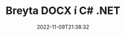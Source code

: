 ---
############################# Static ############################
layout: "auto-gen-editor"
date: 2022-11-09T21:38:32
draft: false
otherformats: doc docm dotx xls xlsx xlsm ppt pptx pptm mobi epub html mhtml txt xml csv pdf xps msg eml

############################# Head ############################
head_title: "DOCX Ritstjóri — Breyta DOCX í C# .NET"
head_description: "Hvernig á að breyta DOCX í C# .NET með því að nota nokkrar línur af kóða? Notaðu GroupDocs skjalavinnslu API til að breyta, uppfæra og vista 30+ skráarsnið."

############################# Header ############################
title: "Breyta DOCX í C# .NET"
description: "Árangursrík og öflug DOCX breyting með því að nota GroupDocs.Editor á netþjóni fyrir C# .NET API, án þess að nota nokkurn hugbúnað eins og Microsoft eða Open Office."
bg_image: "https://cms.admin.containerize.com/templates/aspose/App_Themes/V3/images/bg/header1.png"
bg_overlay: false
button:
    enable: true
    icon: "fas fa-arrow-down"
    label: "Sækja ókeypis prufuáskrift"
    link: "https://downloads.groupdocs.com/editor/net"

############################# SubMenu ############################
submenu:
    enable: true

    left:
        img_alt: "GroupDocs.Editor for .NET"
        image: "https://cms.admin.containerize.com/templates/groupdocs/images/product-logos/90x90-noborder/groupdocs-editor-net.png"
        product: "GroupDocs.Editor"
        platform: ".NET"

    middle:
        button:

            # button loop
            - link: "https://apireference.groupdocs.com/editor/net"
              text: "API tilvísun"

            # button loop
            - link: "https://github.com/groupdocs-editor"
              text: "Dæmi um kóða"

            # button loop
            - link: "https://products.groupdocs.app/editor/family"
              text: "Sýningar í beinni"

            # button loop
            - link: "https://purchase.groupdocs.com/pricing/editor/net"
              text: "Verðlag"

    right:
        link_download: "https://downloads.groupdocs.com/editor"
        link_learn: "https://docs.groupdocs.com/editor/net"
        link_buy: "https://purchase.groupdocs.com"

############################# About ############################
about:
    enable: true
    title: "Um GroupDocs.Editor for .NET API"
    content: |
        [GroupDocs.Editor for .NET](/is/editor/net/) API er rétt val til að breyta Microsoft Word, Excel, PowerPoint, Open Office skjölum og kynningum. GroupDocs.Editor er sjálfstætt API sem hentar fyrir netþjónahlið og bakendakerfi þar sem mikil afköst eru nauðsynleg. Það er ekki háð neinum hugbúnaði eins og Microsoft eða Open Office.

############################# Steps ############################
steps:
    enable: true
    title_left: "Skref til að breyta DOCX í C#"
    content_left: |
        [GroupDocs.Editor for .NET](/is/editor/net/) veitir forriturum auðvelda og einfalda leið til að breyta DOCX skránum með því að nota nokkrar línur af kóða.
        * Búðu til tilvik af `Editor` flokki með lögboðinni skráarslóð eða straumi og valfrjálsum `WordProcessingLoadOptions` flokki og hlaðið DOCX skránni
        * Búðu til og stilltu `WordProcessingEditOptions` flokkatilvikið fyrir DOCX skráarsniðið
        * Hringdu í `Editor.Edit()` aðferðina og fáðu DOCX skjal á HTML sniði sem auðvelt er að breyta með hvaða WYSIWYG ritstjóra sem er.
        * Hringdu í `Editor.Save()` aðferðina og vistaðu breytta DOCX skrá með `WordProcessingSaveOptions` flokki

        
    title_right: "kerfis kröfur"
    content_right: |
        Hægt er að breyta grunnskjali með GroupDocs.Editor for .NET API með því að útfæra nokkur auðveld skref. API okkar eru studd á öllum helstu kerfum og stýrikerfum. Áður en þú keyrir kóðann hér að neðan skaltu ganga úr skugga um að þú hafir eftirfarandi forsendur uppsettar á kerfinu þínu.

        * Stýrikerfi: Microsoft Windows, Linux, MacOS
        * Þróunarumhverfi: Microsoft Visual Studio, Xamarin, MonoDevelop
        * Rammar: .NET Framework, .NET Standard, .NET Core, Mono
        * Fáðu nýjustu útgáfuna af GroupDocs.Editor for .NET niðurhalað frá [NuGet](https://www.nuget.org/packages/groupdocs.editor)
        
    code: |        
        ```csharp
        // Load the DOCX file into Editor with the optional WordProcessingLoadOptions
        Editor editor = new Editor("source.docx", delegate { return new WordProcessingLoadOptions(); });

        // Create and adjust the edit options
        WordProcessingEditOptions editOptions = new WordProcessingEditOptions();

        // Open input DOCX document for edit — obtain an intermediate document, that can be edited
        EditableDocument beforeEdit = editor.Edit(editOptions);

        // Grab DOCX document content and associated resources from editable document
        string content = beforeEdit.GetContent();

        // Send the content to WYSIWYG-editor, edit it there, and send edited content back to the server-side
        // This step simulates a such operation
        string updatedContent = content.Replace("Subtitle", "Edited subtitle");

        // Grab edited content and resources from WYSIWYG-editor and create a new EditableDocument instance from it
        EditableDocument afterEdit = EditableDocument.FromMarkup(updatedContent, null);

        // Create a save options and select a desired output format
        WordProcessingSaveOptions saveOptions = new WordProcessingSaveOptions(Formats.WordProcessingFormats.Docx);

        // Save edited DOCX document to the file
        editor.Save(afterEdit, "edited.docx", saveOptions);
        ```
        
############################# Demos ############################
demos:
    enable: true
    title: "DOCX Ritstjóri Live kynningar"
    content: |
        Breyttu DOCX núna með því að fara á vefsíðu [GroupDocs.Editor Live Demos](https://products.groupdocs.app/editor/family).
        Lifandi kynningin hefur eftirfarandi kosti
        
############################# More Formats ############################
more_formats:
    enable: true
    title: "Aðrir studdir ritstjórar"
    content: |
        Þú getur líka breytt öðrum skráarsniðum. Vinsamlegast sjáðu heildarlistann hér að neðan.


############################# Back to top ###############################
back_to_top:
    enable: true
---